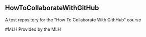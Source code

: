 ## HowToCollaborateWithGitHub
A test repository for the "How To Collaborate With GithHub" course

#MLH
Provided by the MLH
